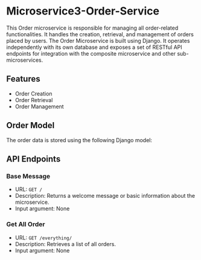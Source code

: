 # Microservice3-Order-Service
This Order microservice is responsible for managing all order-related functionalities. It handles the creation, retrieval, and management of orders placed by users. The Order Microservice is built using Django. It operates independently with its own database and exposes a set of RESTful API endpoints for integration with the composite microservice and other sub-microservices.

## Features
- Order Creation
- Order Retrieval
- Order Management

## Order Model
The order data is stored using the following Django model:

## API Endpoints

### Base Message
- URL: ```GET /```
- Description: Returns a welcome message or basic information about the microservice.
- Input argument: None

### Get All Order
- URL: ```GET /everything/```
- Description: Retrieves a list of all orders.
- Input argument: None
